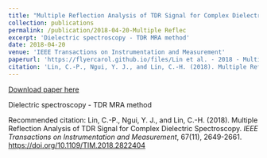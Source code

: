 ```yaml
---
title: "Multiple Reflection Analysis of TDR Signal for Complex Dielectric Spectroscopy"
collection: publications
permalink: /publication/2018-04-20-Multiple Reflec
excerpt: 'Dielectric spectroscopy - TDR MRA method'
date: 2018-04-20
venue: 'IEEE Transactions on Instrumentation and Measurement'
paperurl: 'https://flyercarol.github.io/files/Lin et al. - 2018 - Multiple Reflection Analysis of TDR Signal for Com.pdf'
citation: 'Lin, C.-P., Ngui, Y. J., and Lin, C.-H. (2018). Multiple Reflection Analysis of TDR Signal for Complex Dielectric Spectroscopy. <i>IEEE Transactions on Instrumentation and Measurement</i>, 67(11), 2649-2661. https://doi.org/10.1109/TIM.2018.2822404'
---
```


<a href='https://flyercarol.github.io/files/Lin et al. - 2018 - Multiple Reflection Analysis of TDR Signal for Com.pdf'>Download paper here</a>

Dielectric spectroscopy - TDR MRA method

Recommended citation: Lin, C.-P., Ngui, Y. J., and Lin, C.-H. (2018). Multiple Reflection Analysis of TDR Signal for Complex Dielectric Spectroscopy. <i>IEEE Transactions on Instrumentation and Measurement</i>, 67(11), 2649-2661. https://doi.org/10.1109/TIM.2018.2822404